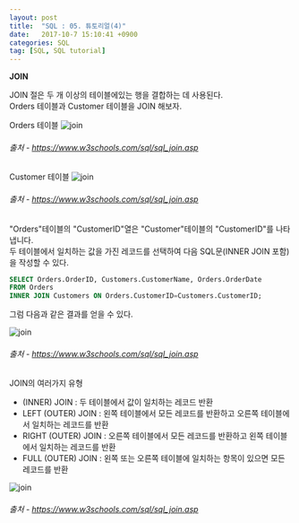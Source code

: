 ```yaml
---
layout: post
title:  "SQL : 05. 튜토리얼(4)"
date:   2017-10-7 15:10:41 +0900
categories: SQL
tag: [SQL, SQL tutorial]
---
```


**JOIN**

JOIN 절은 두 개 이상의 테이블에있는 행을 결합하는 데 사용된다.<br>
Orders 테이블과 Customer 테이블을 JOIN 해보자.

Orders 테이블
![join](../../../../assets/media/images/sql-005/join00.png)
###### 출처 - https://www.w3schools.com/sql/sql_join.asp

Customer 테이블
![join](../../../../assets/media/images/sql-005/join01.png)
###### 출처 - https://www.w3schools.com/sql/sql_join.asp

"Orders"테이블의 "CustomerID"열은 "Customer"테이블의 "CustomerID"를 나타냅니다.<br>
두 테이블에서 일치하는 값을 가진 레코드를 선택하여 다음 SQL문(INNER JOIN 포함)을 작성할 수 있다.

```sql
SELECT Orders.OrderID, Customers.CustomerName, Orders.OrderDate
FROM Orders
INNER JOIN Customers ON Orders.CustomerID=Customers.CustomerID;
```

그럼 다음과 같은 결과를 얻을 수 있다.

![join](../../../../assets/media/images/sql-005/join02.png)
###### 출처 - https://www.w3schools.com/sql/sql_join.asp

JOIN의 여러가지 유형

- (INNER) JOIN : 두 테이블에서 값이 일치하는 레코드 반환 
- LEFT (OUTER) JOIN : 왼쪽 테이블에서 모든 레코드를 반환하고 오른쪽 테이블에서 일치하는 레코드를 반환
- RIGHT (OUTER) JOIN : 오른쪽 테이블에서 모든 레코드를 반환하고 왼쪽 테이블에서 일치하는 레코드를 반환
- FULL (OUTER) JOIN : 왼쪽 또는 오른쪽 테이블에 일치하는 항목이 있으면 모든 레코드를 반환

![join](../../../../assets/media/images/sql-005/join03.png)
###### 출처 - https://www.w3schools.com/sql/sql_join.asp